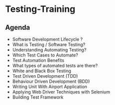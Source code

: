 # Testing-Training
## Agenda
- Software Development Lifecycle ?
- What is Testing / Software Testing?
- Understanding Automating Testing?
- Which Test Cases to Automate?
- Test Automation Benefits
- What types of automated tests are there?
- White and Black Box Testing
- Test Driven Development (TDD)
- Behaviour Driven Development (BDD)
- Writing Unit With Airport Application
- Applying Web Driver Techniques with Selenium
- Building Test Framework
